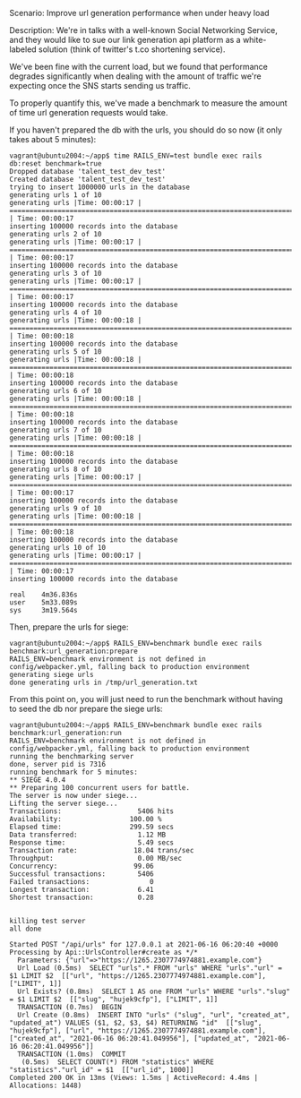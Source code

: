 Scenario: Improve url generation performance when under heavy load

Description: We're in talks with a well-known Social Networking Service, and they would like to sue our link generation api platform as a white-labeled solution (think of twitter's t.co shortening service).

We've been fine with the current load, but we found that performance degrades significantly when dealing with the amount of traffic we're expecting once the SNS starts sending us traffic.

To properly quantify this, we've made a benchmark to measure the amount of time url generation requests would take.

If you haven't prepared the db with the urls, you should do so now (it only takes about 5 minutes):

```
vagrant@ubuntu2004:~/app$ time RAILS_ENV=test bundle exec rails db:reset benchmark=true
Dropped database 'talent_test_dev_test'
Created database 'talent_test_dev_test'
trying to insert 1000000 urls in the database
generating urls 1 of 10
generating urls |Time: 00:00:17 | ================================================================================= | Time: 00:00:17
inserting 100000 records into the database
generating urls 2 of 10
generating urls |Time: 00:00:17 | ================================================================================= | Time: 00:00:17
inserting 100000 records into the database
generating urls 3 of 10
generating urls |Time: 00:00:17 | ================================================================================= | Time: 00:00:17
inserting 100000 records into the database
generating urls 4 of 10
generating urls |Time: 00:00:18 | ================================================================================= | Time: 00:00:18
inserting 100000 records into the database
generating urls 5 of 10
generating urls |Time: 00:00:18 | ================================================================================= | Time: 00:00:18
inserting 100000 records into the database
generating urls 6 of 10
generating urls |Time: 00:00:18 | ================================================================================= | Time: 00:00:18
inserting 100000 records into the database
generating urls 7 of 10
generating urls |Time: 00:00:18 | ================================================================================= | Time: 00:00:18
inserting 100000 records into the database
generating urls 8 of 10
generating urls |Time: 00:00:17 | ================================================================================= | Time: 00:00:17
inserting 100000 records into the database
generating urls 9 of 10
generating urls |Time: 00:00:18 | ================================================================================= | Time: 00:00:18
inserting 100000 records into the database
generating urls 10 of 10
generating urls |Time: 00:00:17 | ================================================================================= | Time: 00:00:17
inserting 100000 records into the database

real    4m36.836s
user    5m33.089s
sys     3m19.564s
```

Then, prepare the urls for siege:

```
vagrant@ubuntu2004:~/app$ RAILS_ENV=benchmark bundle exec rails benchmark:url_generation:prepare
RAILS_ENV=benchmark environment is not defined in config/webpacker.yml, falling back to production environment
generating siege urls
done generating urls in /tmp/url_generation.txt
```

From this point on, you will just need to run the benchmark without having to seed the db nor prepare the siege urls:

```
vagrant@ubuntu2004:~/app$ RAILS_ENV=benchmark bundle exec rails benchmark:url_generation:run
RAILS_ENV=benchmark environment is not defined in config/webpacker.yml, falling back to production environment
running the benchmarking server
done, server pid is 7316
running benchmark for 5 minutes:
** SIEGE 4.0.4
** Preparing 100 concurrent users for battle.
The server is now under siege...
Lifting the server siege...
Transactions:                   5406 hits
Availability:                 100.00 %
Elapsed time:                 299.59 secs
Data transferred:               1.12 MB
Response time:                  5.49 secs
Transaction rate:              18.04 trans/sec
Throughput:                     0.00 MB/sec
Concurrency:                   99.06
Successful transactions:        5406
Failed transactions:               0
Longest transaction:            6.41
Shortest transaction:           0.28


killing test server
all done
```

```
Started POST "/api/urls" for 127.0.0.1 at 2021-06-16 06:20:40 +0000
Processing by Api::UrlsController#create as */*
  Parameters: {"url"=>"https://1265.2307774974881.example.com"}
  Url Load (0.5ms)  SELECT "urls".* FROM "urls" WHERE "urls"."url" = $1 LIMIT $2  [["url", "https://1265.2307774974881.example.com"], ["LIMIT", 1]]
  Url Exists? (0.8ms)  SELECT 1 AS one FROM "urls" WHERE "urls"."slug" = $1 LIMIT $2  [["slug", "hujek9cfp"], ["LIMIT", 1]]
  TRANSACTION (0.7ms)  BEGIN
  Url Create (0.8ms)  INSERT INTO "urls" ("slug", "url", "created_at", "updated_at") VALUES ($1, $2, $3, $4) RETURNING "id"  [["slug", "hujek9cfp"], ["url", "https://1265.2307774974881.example.com"], ["created_at", "2021-06-16 06:20:41.049956"], ["updated_at", "2021-06-16 06:20:41.049956"]]
  TRANSACTION (1.0ms)  COMMIT
   (0.5ms)  SELECT COUNT(*) FROM "statistics" WHERE "statistics"."url_id" = $1  [["url_id", 1000]]
Completed 200 OK in 13ms (Views: 1.5ms | ActiveRecord: 4.4ms | Allocations: 1448)
```
